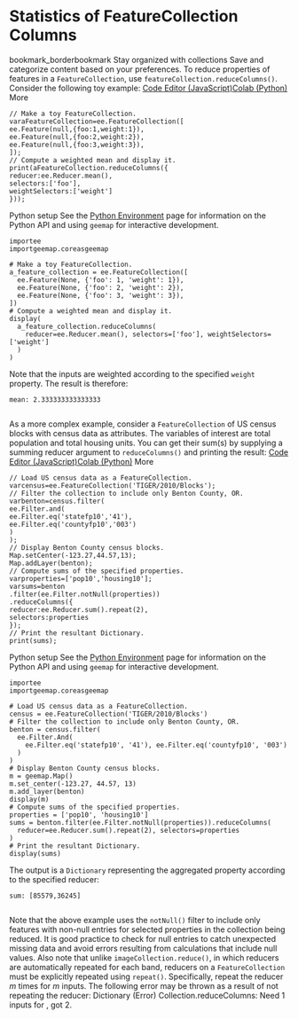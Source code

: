  
#  Statistics of FeatureCollection Columns
bookmark_borderbookmark Stay organized with collections  Save and categorize content based on your preferences. 
To reduce properties of features in a `FeatureCollection`, use `featureCollection.reduceColumns()`. Consider the following toy example:
[Code Editor (JavaScript)](https://developers.google.com/earth-engine/guides/reducers_reduce_columns#code-editor-javascript-sample)[Colab (Python)](https://developers.google.com/earth-engine/guides/reducers_reduce_columns#colab-python-sample) More
```
// Make a toy FeatureCollection.
varaFeatureCollection=ee.FeatureCollection([
ee.Feature(null,{foo:1,weight:1}),
ee.Feature(null,{foo:2,weight:2}),
ee.Feature(null,{foo:3,weight:3}),
]);
// Compute a weighted mean and display it.
print(aFeatureCollection.reduceColumns({
reducer:ee.Reducer.mean(),
selectors:['foo'],
weightSelectors:['weight']
}));
```
Python setup
See the [ Python Environment](https://developers.google.com/earth-engine/guides/python_install) page for information on the Python API and using `geemap` for interactive development.
```
importee
importgeemap.coreasgeemap
```
```
# Make a toy FeatureCollection.
a_feature_collection = ee.FeatureCollection([
  ee.Feature(None, {'foo': 1, 'weight': 1}),
  ee.Feature(None, {'foo': 2, 'weight': 2}),
  ee.Feature(None, {'foo': 3, 'weight': 3}),
])
# Compute a weighted mean and display it.
display(
  a_feature_collection.reduceColumns(
    reducer=ee.Reducer.mean(), selectors=['foo'], weightSelectors=['weight']
  )
)
```

Note that the inputs are weighted according to the specified `weight` property. The result is therefore:
```
mean: 2.333333333333333
  
```

As a more complex example, consider a `FeatureCollection` of US census blocks with census data as attributes. The variables of interest are total population and total housing units. You can get their sum(s) by supplying a summing reducer argument to `reduceColumns()` and printing the result:
[Code Editor (JavaScript)](https://developers.google.com/earth-engine/guides/reducers_reduce_columns#code-editor-javascript-sample)[Colab (Python)](https://developers.google.com/earth-engine/guides/reducers_reduce_columns#colab-python-sample) More
```
// Load US census data as a FeatureCollection.
varcensus=ee.FeatureCollection('TIGER/2010/Blocks');
// Filter the collection to include only Benton County, OR.
varbenton=census.filter(
ee.Filter.and(
ee.Filter.eq('statefp10','41'),
ee.Filter.eq('countyfp10','003')
)
);
// Display Benton County census blocks.
Map.setCenter(-123.27,44.57,13);
Map.addLayer(benton);
// Compute sums of the specified properties.
varproperties=['pop10','housing10'];
varsums=benton
.filter(ee.Filter.notNull(properties))
.reduceColumns({
reducer:ee.Reducer.sum().repeat(2),
selectors:properties
});
// Print the resultant Dictionary.
print(sums);
```
Python setup
See the [ Python Environment](https://developers.google.com/earth-engine/guides/python_install) page for information on the Python API and using `geemap` for interactive development.
```
importee
importgeemap.coreasgeemap
```
```
# Load US census data as a FeatureCollection.
census = ee.FeatureCollection('TIGER/2010/Blocks')
# Filter the collection to include only Benton County, OR.
benton = census.filter(
  ee.Filter.And(
    ee.Filter.eq('statefp10', '41'), ee.Filter.eq('countyfp10', '003')
  )
)
# Display Benton County census blocks.
m = geemap.Map()
m.set_center(-123.27, 44.57, 13)
m.add_layer(benton)
display(m)
# Compute sums of the specified properties.
properties = ['pop10', 'housing10']
sums = benton.filter(ee.Filter.notNull(properties)).reduceColumns(
  reducer=ee.Reducer.sum().repeat(2), selectors=properties
)
# Print the resultant Dictionary.
display(sums)
```

The output is a `Dictionary` representing the aggregated property according to the specified reducer:
```
sum: [85579,36245]
  
```

Note that the above example uses the `notNull()` filter to include only features with non-null entries for selected properties in the collection being reduced. It is good practice to check for null entries to catch unexpected missing data and avoid errors resulting from calculations that include null values. 
Also note that unlike `imageCollection.reduce()`, in which reducers are automatically repeated for each band, reducers on a `FeatureCollection` must be explicitly repeated using `repeat()`. Specifically, repeat the reducer _m_ times for _m_ inputs. The following error may be thrown as a result of not repeating the reducer:
Dictionary (Error) Collection.reduceColumns: Need 1 inputs for <Reducer>, got 2. 
